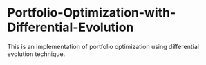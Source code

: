 # Portfolio-Optimization-with-Differential-Evolution
This is an implementation of portfolio optimization using differential evolution technique.
